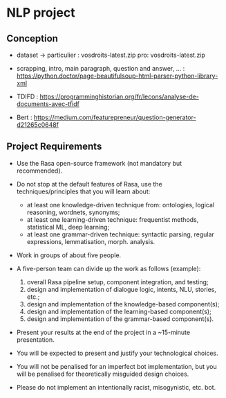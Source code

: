 # NLP project

## Conception

-   dataset ->
    particulier : vosdroits-latest.zip
    pro: vosdroits-latest.zip

-   scrapping, intro, main paragraph, question and answer, … : https://python.doctor/page-beautifulsoup-html-parser-python-library-xml
-   TDIFD : https://programminghistorian.org/fr/lecons/analyse-de-documents-avec-tfidf
-   Bert : https://medium.com/featurepreneur/question-generator-d21265c0648f

## Project Requirements

-   Use the Rasa open-source framework (not mandatory but recommended).
-   Do not stop at the default features of Rasa, use the techniques/principles that you will learn about:
    -   at least one knowledge-driven technique from: ontologies, logical reasoning, wordnets, synonyms;
    -   at least one learning-driven technique: frequentist methods, statistical ML, deep learning;
    -   at least one grammar-driven technique: syntactic parsing, regular expressions, lemmatisation, morph. analysis.
-   Work in groups of about five people.
-   A five-person team can divide up the work as follows (example):

    1. overall Rasa pipeline setup, component integration, and testing;
    2. design and implementation of dialogue logic, intents, NLU, stories, etc.;
    3. design and implementation of the knowledge-based component(s);
    4. design and implementation of the learning-based component(s);
    5. design and implementation of the grammar-based component(s).

-   Present your results at the end of the project in a ~15-minute presentation.
-   You will be expected to present and justify your technological choices.
-   You will not be penalised for an imperfect bot implementation, but you will be penalised
    for theoretically misguided design choices.
-   Please do not implement an intentionally racist, misogynistic, etc. bot.
